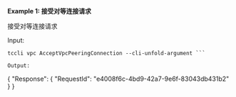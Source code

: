**Example 1: 接受对等连接请求**

接受对等连接请求

Input: 

```
tccli vpc AcceptVpcPeeringConnection --cli-unfold-argument ```

Output: 
```
{
    "Response": {
        "RequestId": "e4008f6c-4bd9-42a7-9e6f-83043db431b2"
    }
}
```

